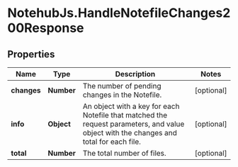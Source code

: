 # NotehubJs.HandleNotefileChanges200Response

## Properties

| Name        | Type       | Description                                                                                                                            | Notes      |
| ----------- | ---------- | -------------------------------------------------------------------------------------------------------------------------------------- | ---------- |
| **changes** | **Number** | The number of pending changes in the Notefile.                                                                                         | [optional] |
| **info**    | **Object** | An object with a key for each Notefile that matched the request parameters, and value object with the changes and total for each file. | [optional] |
| **total**   | **Number** | The total number of files.                                                                                                             | [optional] |

